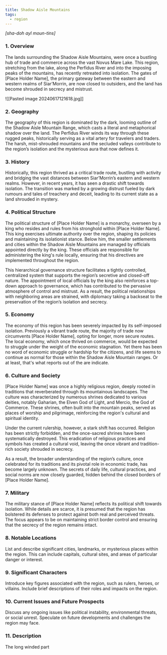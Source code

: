 ```yaml
---
title: Shadow Aisle Mountains
tags:
  - region
---
```

*[sha-doh ayl moun-tins]*
### 1. **Overview**

The lands surrounding the Shadow Aisle Mountains, were once a bustling hub of trade and commerce across the vast Novus Mare Lake. This region, stretching from the lake, along the Perfidus River and into the imposing peaks of the mountains, has recently retreated into isolation. The gates of [Place Holder Name], the primary gateway between the eastern and western realms of Siar’Morrin, are now closed to outsiders, and the land has become shrouded in secrecy and mistrust.

![[Pasted image 20240617121618.jpg]]

### 2. **Geography**

The geography of this region is dominated by the dark, looming outline of the Shadow Aisle Mountain Range, which casts a literal and metaphorical shadow over the land. The Perfidus River winds its way through these rugged peaks, historically serving as a vital artery for travelers and traders. The harsh, mist-shrouded mountains and the secluded valleys contribute to the region’s isolation and the mysterious aura that now defines it.

### 3. **History**

Historically, this region thrived as a critical trade route, bustling with activity and bridging the vast distances between Siar’Morrin’s eastern and western realms. However, in recent years, it has seen a drastic shift towards isolation. The transition was marked by a growing distrust fueled by dark rumours and tales of treachery and deceit, leading to its current state as a land shrouded in mystery.

### 4. **Political Structure**

The political structure of [Place Holder Name] is a monarchy, overseen by a king who resides and rules from his stronghold within [Place Holder Name]. This king exercises ultimate authority over the region, shaping its policies and maintaining its isolationist stance. Below him, the smaller settlements and cities within the Shadow Aisle Mountains are managed by officials appointed directly by the king. These officials are responsible for administering the king's rule locally, ensuring that his directives are implemented throughout the region.

This hierarchical governance structure facilitates a tightly controlled, centralized system that supports the region’s secretive and closed-off nature. The appointment of local officials by the king also reinforces a top-down approach to governance, which has contributed to the pervasive atmosphere of control and mistrust. As a result, the political relationships with neighboring areas are strained, with diplomacy taking a backseat to the preservation of the region’s isolation and secrecy.

### 5. **Economy**

The economy of this region has been severely impacted by its self-imposed isolation. Previously a vibrant trade route, the majority of trade now circumvents [Place Holder Name], opting for longer, more secure routes. The local economy, which once thrived on commerce, would be expected to struggle under the weight of the economic stagnation. Yet there has been no word of economic struggle or hardship for the citizens, and life seems to continue as normal for those within the Shadow Aisle Mountain ranges. Or at least, that's what reports out of the are indicate. 

### 6. **Culture and Society**

[Place Holder Name] was once a highly religious region, deeply rooted in traditions that reverberated through its mountainous landscapes. The culture was characterized by numerous shrines dedicated to various deities, notably Gaharian, the Elven God of Light, and Mercio, the God of Commerce. These shrines, often built into the mountain peaks, served as places of worship and pilgrimage, reinforcing the region's cultural and spiritual identity.

Under the current rulership, however, a stark shift has occurred. Religion has been strictly forbidden, and the once-sacred shrines have been systematically destroyed. This eradication of religious practices and symbols has created a cultural void, leaving the once vibrant and tradition-rich society shrouded in secrecy.

As a result, the broader understanding of the region’s culture, once celebrated for its traditions and its pivotal role in economic trade, has become largely unknown. The secrets of daily life, cultural practices, and social norms are now closely guarded, hidden behind the closed borders of [Place Holder Name].

### 7. **Military**

The military stance of [Place Holder Name] reflects its political shift towards isolation. While details are scarce, it is presumed that the region has bolstered its defenses to protect against both real and perceived threats. The focus appears to be on maintaining strict border control and ensuring that the secrecy of the region remains intact.

### 8. **Notable Locations**

List and describe significant cities, landmarks, or mysterious places within the region. This can include capitals, cultural sites, and areas of particular danger or interest.

### 9. **Significant Characters**

Introduce key figures associated with the region, such as rulers, heroes, or villains. Include brief descriptions of their roles and impacts on the region.

### 10. **Current Issues and Future Prospects**

Discuss any ongoing issues like political instability, environmental threats, or social unrest. Speculate on future developments and challenges the region may face.

### 11. **Description**

The long winded part
